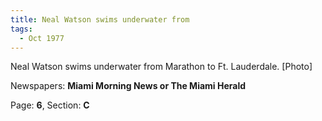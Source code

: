```yaml
---  
title: Neal Watson swims underwater from  
tags:  
  - Oct 1977  
---  
```

  
Neal Watson swims underwater from Marathon to Ft. Lauderdale. [Photo]  
  
Newspapers: **Miami Morning News or The Miami Herald**  
  
Page: **6**, Section: **C** 
